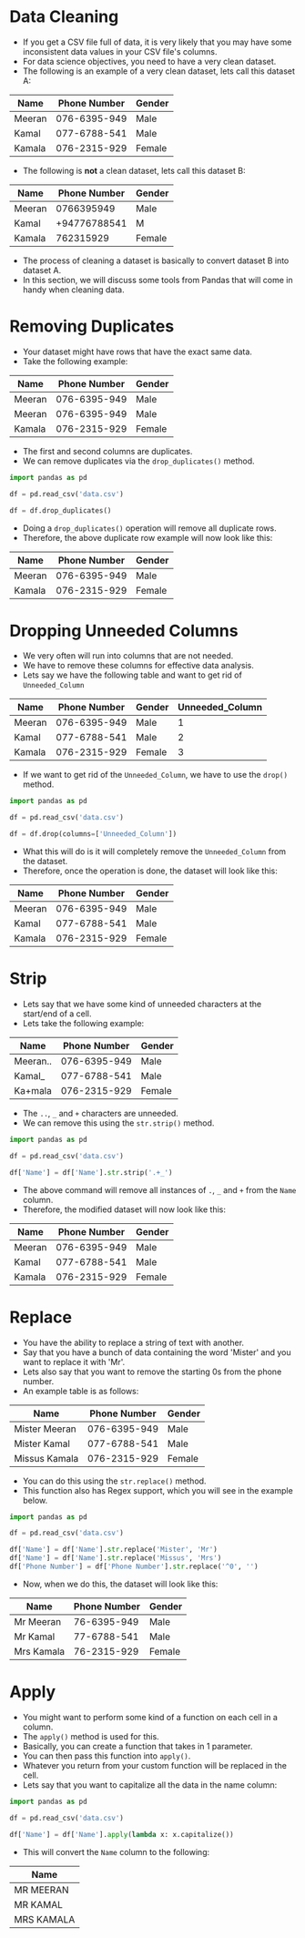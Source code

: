 # Data Cleaning
+ If you get a CSV file full of data, it is very likely that you may have some inconsistent data values in your CSV file's columns.
+ For data science objectives, you need to have a very clean dataset.
+ The following is an example of a very clean dataset, lets call this dataset A:

| Name      | Phone Number  | Gender    |
|-----------|---------------|-----------|
| Meeran    | 076-6395-949  | Male      |
| Kamal     | 077-6788-541  | Male      |
| Kamala    | 076-2315-929  | Female    |

+ The following is **not** a clean dataset, lets call this dataset B:

| Name      | Phone Number  | Gender    |
|-----------|---------------|-----------|
| Meeran    | 0766395949    | Male      |
| Kamal     | +94776788541  | M         |
| Kamala    | 762315929     | Female    |

+ The process of cleaning a dataset is basically to convert dataset B into dataset A.
+ In this section, we will discuss some tools from Pandas that will come in handy when cleaning data.

# Removing Duplicates
+ Your dataset might have rows that have the exact same data.
+ Take the following example:

| Name      | Phone Number  | Gender    |
|-----------|---------------|-----------|
| Meeran    | 076-6395-949  | Male      |
| Meeran    | 076-6395-949  | Male      |
| Kamala    | 076-2315-929  | Female    |

+ The first and second columns are duplicates.
+ We can remove duplicates via the `drop_duplicates()` method.
```python
import pandas as pd

df = pd.read_csv('data.csv')

df = df.drop_duplicates()
```

+ Doing a `drop_duplicates()` operation will remove all duplicate rows.
+ Therefore, the above duplicate row example will now look like this:

| Name      | Phone Number  | Gender    |
|-----------|---------------|-----------|
| Meeran    | 076-6395-949  | Male      |
| Kamala    | 076-2315-929  | Female    |

# Dropping Unneeded Columns
+ We very often will run into columns that are not needed.
+ We have to remove these columns for effective data analysis.
+ Lets say we have the following table and want to get rid of `Unneeded_Column`

| Name      | Phone Number  | Gender    | Unneeded_Column |
|-----------|---------------|-----------|-----------------|
| Meeran    | 076-6395-949  | Male      | 1               |
| Kamal     | 077-6788-541  | Male      | 2               |
| Kamala    | 076-2315-929  | Female    | 3               |

+ If we want to get rid of the `Unneeded_Column`, we have to use the `drop()` method.
```python
import pandas as pd

df = pd.read_csv('data.csv')

df = df.drop(columns=['Unneeded_Column'])
```

+ What this will do is it will completely remove the `Unneeded_Column` from the dataset.
+ Therefore, once the operation is done, the dataset will look like this:

| Name      | Phone Number  | Gender    |
|-----------|---------------|-----------|
| Meeran    | 076-6395-949  | Male      |
| Kamal     | 077-6788-541  | Male      |
| Kamala    | 076-2315-929  | Female    |

# Strip
+ Lets say that we have some kind of unneeded characters at the start/end of a cell.
+ Lets take the following example:

| Name      | Phone Number  | Gender    |
|-----------|---------------|-----------|
| Meeran..  | 076-6395-949  | Male      |
| Kamal_    | 077-6788-541  | Male      |
| Ka+mala   | 076-2315-929  | Female    |

+ The `..`, `_` and `+` characters are unneeded.
+ We can remove this using the `str.strip()` method.
```python
import pandas as pd

df = pd.read_csv('data.csv')

df['Name'] = df['Name'].str.strip('.+_')
```

+ The above command will remove all instances of `.`, `_` and `+` from the `Name` column.
+ Therefore, the modified dataset will now look like this:

| Name      | Phone Number  | Gender    |
|-----------|---------------|-----------|
| Meeran    | 076-6395-949  | Male      |
| Kamal     | 077-6788-541  | Male      |
| Kamala    | 076-2315-929  | Female    |

# Replace
+ You have the ability to replace a string of text with another.
+ Say that you have a bunch of data containing the word 'Mister' and you want to replace it with 'Mr'.
+ Lets also say that you want to remove the starting 0s from the phone number.
+ An example table is as follows:

| Name          | Phone Number  | Gender    |
|---------------|---------------|-----------|
| Mister Meeran | 076-6395-949  | Male      |
| Mister Kamal  | 077-6788-541  | Male      |
| Missus Kamala | 076-2315-929  | Female    |


+ You can do this using the `str.replace()` method.
+ This function also has Regex support, which you will see in the example below.
```python
import pandas as pd

df = pd.read_csv('data.csv')

df['Name'] = df['Name'].str.replace('Mister', 'Mr')
df['Name'] = df['Name'].str.replace('Missus', 'Mrs')
df['Phone Number'] = df['Phone Number'].str.replace('^0', '')
```

+ Now, when we do this, the dataset will look like this:

| Name       | Phone Number | Gender    |
|------------|--------------|-----------|
| Mr Meeran  | 76-6395-949  | Male      |
| Mr Kamal   | 77-6788-541  | Male      |
| Mrs Kamala | 76-2315-929  | Female    |

# Apply
+ You might want to perform some kind of a function on each cell in a column.
+ The `apply()` method is used for this.
+ Basically, you can create a function that takes in 1 parameter.
+ You can then pass this function into `apply()`.
+ Whatever you return from your custom function will be replaced in the cell.
+ Lets say that you want to capitalize all the data in the name column:
```python
import pandas as pd

df = pd.read_csv('data.csv')

df['Name'] = df['Name'].apply(lambda x: x.capitalize())
```

+ This will convert the `Name` column to the following:

| Name       |
|------------|
| MR MEERAN  |
| MR KAMAL   |
| MRS KAMALA |
